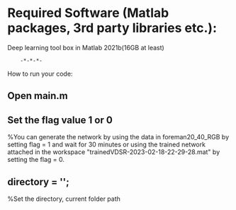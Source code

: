 
# Required Software (Matlab packages, 3rd party libraries etc.):
Deep learning tool box in Matlab 2021b(16GB at least)

        -*-*-*-

How to run your code:


## Open main.m

## Set the flag value 1 or 0
%You can generate the network by using the data in foreman20_40_RGB by setting flag = 1 and wait for 30 minutes or using the trained network attached in the workspace "trainedVDSR-2023-02-18-22-29-28.mat" by setting the flag = 0. 


## directory = '';    
%Set the directory, current folder path 